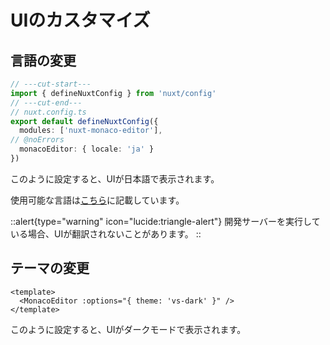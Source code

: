 # UIのカスタマイズ
## 言語の変更
```ts twoslash
// ---cut-start---
import { defineNuxtConfig } from 'nuxt/config'
// ---cut-end---
// nuxt.config.ts
export default defineNuxtConfig({
  modules: ['nuxt-monaco-editor'],
// @noErrors
  monacoEditor: { locale: 'ja' }
})
```
このように設定すると、UIが日本語で表示されます。

使用可能な言語は[こちら](configuration#locale)に記載しています。

::alert{type="warning" icon="lucide:triangle-alert"}
開発サーバーを実行している場合、UIが翻訳されないことがあります。
::

## テーマの変更
```vue
<template>
  <MonacoEditor :options="{ theme: 'vs-dark' }" />
</template>
```
このように設定すると、UIがダークモードで表示されます。
